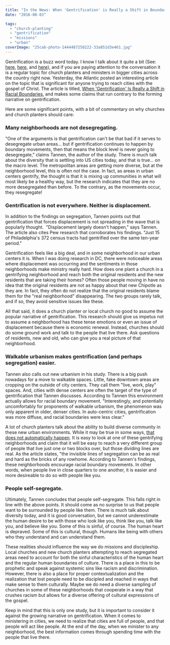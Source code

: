 ```yaml
---
title: "In the News: When 'Gentrification' is Really a Shift in Boundaries"
date: "2016-08-03"

tags: 
  - "church-planting"
  - "gentrification"
  - "missions"
  - "urban"
coverImage: "25cab-photo-1444487250222-33a851d3e461.jpg"
---
```


Gentrification is a buzz word today. I know I talk about it quite a bit (See: [here](http://blog.keelancook.com/2016/04/how-to-know-your-neighborhood-is-gentrifying-they-forgot-the-chipotle.html), [here](http://blog.keelancook.com/2016/04/in_the_news_the_downside_of_durhams_rebirth.html), and [here](http://blog.keelancook.com/2015/11/neighborhoods-in-transition-3-historical-shifts-that-changed-your-churchs-neighborhood.html)), and if you are paying attention to the conversation it is a regular topic for church planters and ministers in bigger cities across the country right now. Yesterday, the Atlantic posted an interesting article on the topic that is significant for anyone trying to reach cities with the gospel of Christ. The article is titled, [When 'Gentrification' Is Really a Shift in Racial Boundaries](http://www.citylab.com/housing/2016/08/gentrification-race-boundary-philadelphia/493313/), and makes some claims that run contrary to the forming narrative on gentrification.

Here are some significant points, with a bit of commentary on why churches and church planters should care:

### Many neighborhoods are not desegregating.

"One of the arguments is that gentrification can't be that bad if it serves to desegregate urban areas... but if gentrification continues to happen by boundary movements, then that means the block level is never going to desegregate," claims Tannen, the author of the study. There is much talk about the diversity that is settling into US cities today, and that is true... on the macro level. The metropolitan areas are getting more diverse, but at the neighborhood level, this is often not the case. In fact, as areas in urban centers gentrify, the thought is that it is mixing up communities in what will most likely be a healthy way, but the research indicates that they are no more desegregated than before. To the contrary, as the movements occur, they resegregate!

### Gentrification is not everywhere. Neither is displacement.

In addition to the findings on segregation, Tannen points out that gentrification that forces displacement is not spreading in the wave that is popularly thought.  "Displacement largely doesn't happen," says Tannen. The article also cites Pew research that corroborates his findings. "Just 15 of Philadelphia's 372 census tracts had gentrified over the same ten-year period."

Gentrification feels like a big deal, and in some neighborhood in our urban centers it is. When I was doing research in DC, there were noticeable areas where displacement was occurring and the sentiments in those neighborhoods make ministry really hard. How does one plant a church in a gentrifying neighborhood and reach both the original residents and the new residents that are taking their homes? Often those people moving in have no idea that the original residents are not as happy about that new Chipotle as they are. In fact, they often do not realize that the original residents blame them for the "real neighborhood" disappearing. The two groups rarely talk, and if so, they avoid sensitive issues like these.

All that said, it does a church planter or local church no good to assume the popular narrative of gentrification. This research should give us impetus not to assume a neighborhood has these tense emotions or even an issue of displacement because there is economic renewal. Instead, churches should do some ground work and talk to the people that live there. Ask questions of residents, new and old, who can give you a real picture of that neighborhood.

### Walkable urbanism makes gentrification (and perhaps segregation) easier.

Tannen also calls out new urbanism in his study. There is a big push nowadays for a move to walkable spaces. Little, fake downtown areas are cropping on the outside of city centers. They call them "live, work, play" spaces. And, cities with dense centers are often the target of the type of gentrification that Tannen discusses. According to Tannen this environment actually allows for racial boundary movement. "Interestingly, and potentially uncomfortably for proponents of walkable urbanism, the phenomenon was only apparent in older, denser cities. In auto-centric cities, gentrification was more diffuse, and racial boundaries were less clear."

A lot of church planters talk about the ability to build diverse community in these new urban environments. While it may be true in some ways, [that does not automatically happen](http://blog.keelancook.com/2016/02/why-no-single-church-can-reach-a-city.html). It is easy to look at one of these gentrifying neighborhoods and claim that it will be easy to reach a very different group of people that live just one or two blocks over, but those dividing lines are real. As the article states, "the invisible lines of segregation can be as real and hard as the bricks of any rowhome. According to Tannen's findings, these neighborhoods encourage racial boundary movements. In other words, when people live in close quarters to one another, it is easier and more desireable to do so with people like you.

### People self-segregate.

Ultimately, Tannen concludes that people self-segregate. This falls right in line with the above points. It should come as no surprise to us that people want to be surrounded by people like them. There is much talk about diversity today, and it is good conversation, but we cannot underestimate the human desire to be with those who look like you, think like you, talk like you, and believe like you. Some of this is sinful, of course. The human heart is depraved. Some of this is cultural, though. Humans like being with others who they understand and can understand them.

These realities should influence the way we do missions and discipleship. Local churches and new church planters attempting to reach segregated areas need to account for both the sinful characteristics of the human heart and the regular human boundaries of culture. There is a place in this to be prophetic and speak against systemic sins like racism and discrimination. However, there is also a place for proper contextualization and the realization that lost people need to be discipled and reached in ways that make sense to them culturally. Maybe we do need a diverse sampling of churches in some of these neighborhoods that cooperate in a way that crushes racism but allows for a diverse offering of cultural expressions of the gospel.

Keep in mind that this is only one study, but it is important to consider it against the growing narrative on gentrification. When it comes to ministering in cities, we need to realize that cities are full of people, and that people will act like people. At the end of the day, when we minister to any neighborhood, the best information comes through spending time with the people that live there.
